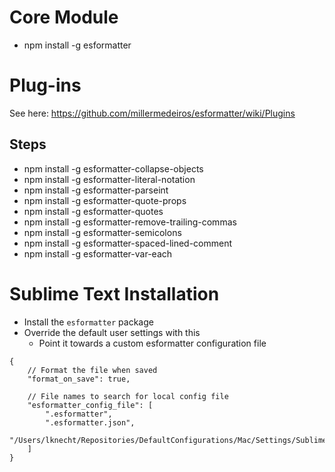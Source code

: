 # Core Module
- npm install -g esformatter


# Plug-ins
See here:
https://github.com/millermedeiros/esformatter/wiki/Plugins

## Steps
- npm install -g esformatter-collapse-objects
- npm install -g esformatter-literal-notation
- npm install -g esformatter-parseint
- npm install -g esformatter-quote-props
- npm install -g esformatter-quotes
- npm install -g esformatter-remove-trailing-commas
- npm install -g esformatter-semicolons
- npm install -g esformatter-spaced-lined-comment
- npm install -g esformatter-var-each



# Sublime Text Installation
- Install the `esformatter` package
- Override the default user settings with this
    - Point it towards a custom esformatter configuration file

```
{
    // Format the file when saved
    "format_on_save": true,

    // File names to search for local config file
    "esformatter_config_file": [
        ".esformatter", 
        ".esformatter.json",
        "/Users/lknecht/Repositories/DefaultConfigurations/Mac/Settings/SublimeText3/esformatter",
    ]
}
```

